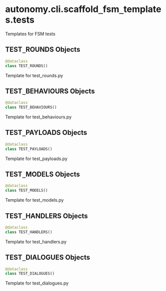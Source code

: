 <a id="autonomy.cli.scaffold_fsm_templates.tests"></a>

# autonomy.cli.scaffold`_`fsm`_`templates.tests

Templates for FSM tests

<a id="autonomy.cli.scaffold_fsm_templates.tests.TEST_ROUNDS"></a>

## TEST`_`ROUNDS Objects

```python
@dataclass
class TEST_ROUNDS()
```

Template for test_rounds.py

<a id="autonomy.cli.scaffold_fsm_templates.tests.TEST_BEHAVIOURS"></a>

## TEST`_`BEHAVIOURS Objects

```python
@dataclass
class TEST_BEHAVIOURS()
```

Template for test_behaviours.py

<a id="autonomy.cli.scaffold_fsm_templates.tests.TEST_PAYLOADS"></a>

## TEST`_`PAYLOADS Objects

```python
@dataclass
class TEST_PAYLOADS()
```

Template for test_payloads.py

<a id="autonomy.cli.scaffold_fsm_templates.tests.TEST_MODELS"></a>

## TEST`_`MODELS Objects

```python
@dataclass
class TEST_MODELS()
```

Template for test_models.py

<a id="autonomy.cli.scaffold_fsm_templates.tests.TEST_HANDLERS"></a>

## TEST`_`HANDLERS Objects

```python
@dataclass
class TEST_HANDLERS()
```

Template for test_handlers.py

<a id="autonomy.cli.scaffold_fsm_templates.tests.TEST_DIALOGUES"></a>

## TEST`_`DIALOGUES Objects

```python
@dataclass
class TEST_DIALOGUES()
```

Template for test_dialogues.py

